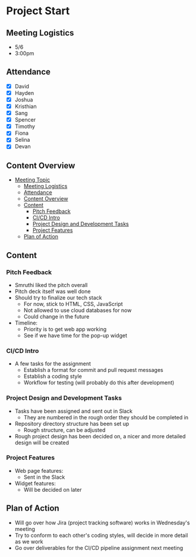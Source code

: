 # Project Start

## Meeting Logistics
- 5/6
- 3:00pm

## Attendance
-  [x] David
-  [x] Hayden
-  [x] Joshua
-  [x] Kristhian
-  [x] Sang
-  [x] Spencer
-  [x] Timothy
-  [x] Fiona
-  [x] Selina
-  [x] Devan

## Content Overview
- [Meeting Topic](#meeting-topic)
  - [Meeting Logistics](#meeting-logistics)
  - [Attendance](#attendance)
  - [Content Overview](#content-overview)
  - [Content](#content)
    - [Pitch Feedback](#pitch-feedback)
    - [CI/CD Intro](#ci/cd-intro)
    - [Project Design and Development Tasks](#project-design-and-development-tasks)
    - [Project Features](#project-features)
  - [Plan of Action](#plan-of-action)

## Content


### Pitch Feedback
- Smruthi liked the pitch overall
- Pitch deck itself was well done
- Should try to finalize our tech stack
  - For now, stick to HTML, CSS, JavaScript
  - Not allowed to use cloud databases for now
  - Could change in the future
- Timeline:
  - Priority is to get web app working
  - See if we have time for the pop-up widget

### CI/CD Intro
- A few tasks for the assignment
  - Establish a format for commit and pull request messages
  - Establish a coding style
  - Workflow for testing (will probably do this after development)

### Project Design and Development Tasks
- Tasks have been assigned and sent out in Slack
  - They are numbered in the rough order they should be completed in
- Repository directory structure has been set up
  - Rough structure, can be adjusted
- Rough project design has been decided on, a nicer and more detailed design will be created

### Project Features
- Web page features:
  - Sent in the Slack
- Widget features:
  - Will be decided on later

## Plan of Action
- Will go over how Jira (project tracking software) works in Wednesday's meeting
- Try to conform to each other's coding styles, will decide in more detail as we work
- Go over deliverables for the CI/CD pipeline assignment next meeting